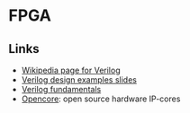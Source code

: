 # FPGA

## Links

 - [Wikipedia page for Verilog](https://en.wikipedia.org/wiki/Verilog)
 - [Verilog design examples slides](http://csg.csail.mit.edu/6.375/6_375_2006_www/handouts/lectures/L03-Verilog-Design-Examples.pdf)
 - [Verilog fundamentals](https://cseweb.ucsd.edu/classes/sp11/cse141L/pdf/01/SV_Part_1.pdf)
 - [Opencore](http://opencores.org/): open source hardware IP-cores
